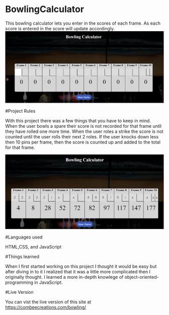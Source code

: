 # BowlingCalculator

This bowling calculator lets you enter in the scores of each frame. As each score is entered in the score will update accordingly.
![](Image/main.png)

#Project Rules

With this project there was a few things that you have to keep in mind. When the user bowls a spare their score is not recorded for that frame until
they have rolled one more time. When the user roles a strike the score is not counted until the user rolls their next 2 roles. If the user knocks down less then 10 pins per
frame, then the score is counted up and added to the total for that frame.

![](Image/complete.png)

#Languages used

HTML,CSS, and JavaScript

#Things learned

When I first started working on this project I thought it would be easy but after diving in to it I realized that it was a little more complicated then I originally thought. I learned
a more in-depth knowlege of object-oriented-programming in JavaScript.

#Live Version

You can vist the live version of this site at https://combeecreations.com/bowling/

